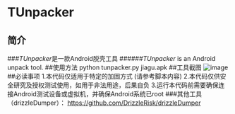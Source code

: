 # TUnpacker
  
          
## 简介
###*TUnpacker*是一款Android脱壳工具
######*TUnpacker* is an Android unpack tool.
##使用方法
	python tunpacker.py jiagu.apk
##工具截图
 ![image](https://github.com/DrizzleRisk/TUnpacker/screenshot.png)
##必读事项
	1.本代码仅适用于特定的加固方式 (请参考脚本内容)
	2.本代码仅供安全研究及授权测试使用，如用于非法用途，后果自负
	3.运行本代码前需要确保连接Android测试设备或虚拟机，并确保Android系统已root
###其他工具（drizzleDumper）：
<https://github.com/DrizzleRisk/drizzleDumper>


